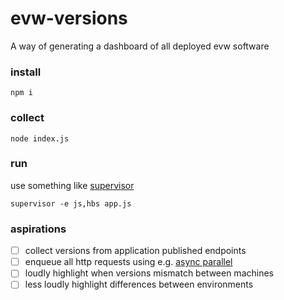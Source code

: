 # evw-versions
A way of generating a dashboard of all deployed evw software

### install

`npm i`

### collect

`node index.js`

### run

use something like [supervisor](https://github.com/petruisfan/node-supervisor)

```
supervisor -e js,hbs app.js
```

### aspirations

* [ ] collect versions from application published endpoints
* [ ] enqueue all http requests using e.g. [async parallel](http://caolan.github.io/async/docs.html#.parallel)
* [ ] loudly highlight when versions mismatch between machines
* [ ] less loudly highlight differences between environments
